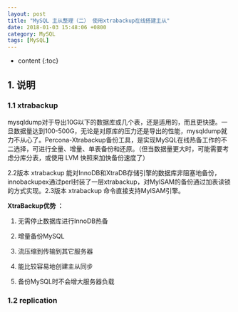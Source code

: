 ```yaml
---
layout: post
title: "MySQL 主从整理（二） 使用xtrabackup在线搭建主从"
date: 2018-01-03 15:48:06 +0800
category: MySQL
tags: [MySQL]
---
```

* content
{:toc}



## 1. 说明

### 1.1 xtrabackup

mysqldump对于导出10G以下的数据库或几个表，还是适用的，而且更快捷。一旦数据量达到100-500G，无论是对原库的压力还是导出的性能，mysqldump就力不从心了。Percona-Xtrabackup备份工具，是实现MySQL在线热备工作的不二选择，可进行全量、增量、单表备份和还原。（但当数据量更大时，可能需要考虑分库分表，或使用 LVM 快照来加快备份速度了）

2.2版本 xtrabackup 能对InnoDB和XtraDB存储引擎的数据库非阻塞地备份，innobackupex通过perl封装了一层xtrabackup，对MyISAM的备份通过加表读锁的方式实现。2.3版本 xtrabackup 命令直接支持MyISAM引擎。

**XtraBackup优势 ：**

1. 无需停止数据库进行InnoDB热备

2. 增量备份MySQL

3. 流压缩到传输到其它服务器

4. 能比较容易地创建主从同步

5. 备份MySQL时不会增大服务器负载

### 1.2 replication

